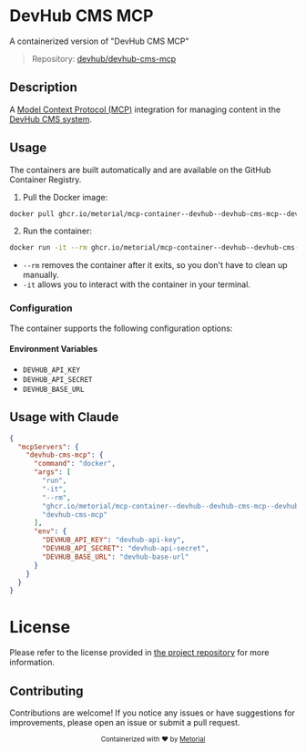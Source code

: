 
# DevHub CMS MCP

A containerized version of "DevHub CMS MCP"

> Repository: [devhub/devhub-cms-mcp](https://github.com/devhub/devhub-cms-mcp)

## Description

A [Model Context Protocol (MCP)](https://modelcontextprotocol.io/) integration for managing content in the [DevHub CMS system](https://www.devhub.com/).


## Usage

The containers are built automatically and are available on the GitHub Container Registry.

1. Pull the Docker image:

```bash
docker pull ghcr.io/metorial/mcp-container--devhub--devhub-cms-mcp--devhub-cms-mcp
```

2. Run the container:

```bash
docker run -it --rm ghcr.io/metorial/mcp-container--devhub--devhub-cms-mcp--devhub-cms-mcp 
```

- `--rm` removes the container after it exits, so you don't have to clean up manually.
- `-it` allows you to interact with the container in your terminal.


### Configuration

The container supports the following configuration options:




#### Environment Variables

- `DEVHUB_API_KEY`
- `DEVHUB_API_SECRET`
- `DEVHUB_BASE_URL`




## Usage with Claude

```json
{
  "mcpServers": {
    "devhub-cms-mcp": {
      "command": "docker",
      "args": [
        "run",
        "-it",
        "--rm",
        "ghcr.io/metorial/mcp-container--devhub--devhub-cms-mcp--devhub-cms-mcp",
        "devhub-cms-mcp"
      ],
      "env": {
        "DEVHUB_API_KEY": "devhub-api-key",
        "DEVHUB_API_SECRET": "devhub-api-secret",
        "DEVHUB_BASE_URL": "devhub-base-url"
      }
    }
  }
}
```

# License

Please refer to the license provided in [the project repository](https://github.com/devhub/devhub-cms-mcp) for more information.

## Contributing

Contributions are welcome! If you notice any issues or have suggestions for improvements, please open an issue or submit a pull request.

<div align="center">
  <sub>Containerized with ❤️ by <a href="https://metorial.com">Metorial</a></sub>
</div>
  